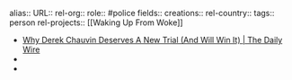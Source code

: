 alias::
URL::
rel-org::
role:: #police
fields::
creations::
rel-country::
tags:: person
rel-projects:: [[Waking Up From Woke]]



- [Why Derek Chauvin Deserves A New Trial (And Will Win It) | The Daily Wire](https://www.dailywire.com/news/why-derek-chauvin-deserves-a-new-trial-and-will-win-it?utm_medium=email&utm_source=cnemail&seyid=40798)
-
-

